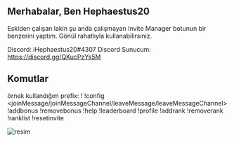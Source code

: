 ## Merhabalar, Ben Hephaestus20
Eskiden çalışan lakin şu anda çalışmayan Invite Manager botunun bir benzerini yaptım. Gönül rahatlıyla kullanabilirsiniz.

Discord: iHephaestus20#4307
Discord Sunucum: https://discord.gg/QKucPzYs5M
## Komutlar
örnek kullandığım prefix: !
!config <joinMessage/joinMessageChannel/leaveMessage/leaveMessageChannel>
!addbonus
!removebonus
!help
!leaderboard
!profile
!addrank
!removerank
!ranklist
!resetinvite

![resim](https://gcdnb.pbrd.co/images/qX7nxZZQNder.jpg?o=1)
